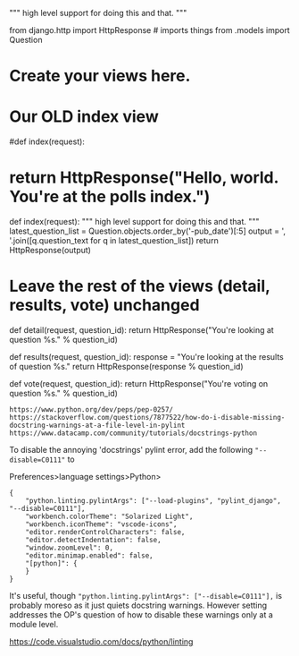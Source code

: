 """
high level support for doing this and that.
"""

from django.http import HttpResponse # imports things
from .models import Question

# Create your views here.

# Our OLD index view
#def index(request):
#    return HttpResponse("Hello, world. You're at the polls index.")
def index(request):
    """
    high level support for doing this and that.
    """
    latest_question_list = Question.objects.order_by('-pub_date')[:5]
    output = ', '.join([q.question_text for q in latest_question_list])
    return HttpResponse(output)

# Leave the rest of the views (detail, results, vote) unchanged

def detail(request, question_id):
    return HttpResponse("You're looking at question %s." % question_id)

def results(request, question_id):
    response = "You're looking at the results of question %s."
    return HttpResponse(response % question_id)

def vote(request, question_id):
    return HttpResponse("You're voting on question %s." % question_id)


    https://www.python.org/dev/peps/pep-0257/
    https://stackoverflow.com/questions/7877522/how-do-i-disable-missing-docstring-warnings-at-a-file-level-in-pylint
    https://www.datacamp.com/community/tutorials/docstrings-python



To disable the annoying 'docstrings' pylint error, add the following `"--disable=C0111"` to 

Preferences>language settings>Python>

```
{
    "python.linting.pylintArgs": ["--load-plugins", "pylint_django", "--disable=C0111"],
    "workbench.colorTheme": "Solarized Light",
    "workbench.iconTheme": "vscode-icons",
    "editor.renderControlCharacters": false,
    "editor.detectIndentation": false,
    "window.zoomLevel": 0,
    "editor.minimap.enabled": false,
    "[python]": {
    }
}
```

It's useful, though `"python.linting.pylintArgs": ["--disable=C0111"],` is probably moreso as it just quiets docstring warnings. However setting addresses the OP's question of how to disable these warnings only at a module level. 

https://code.visualstudio.com/docs/python/linting